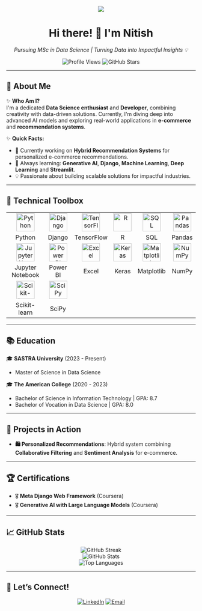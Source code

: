 <p align="center">  
  <img src="https://readme-typing-svg.herokuapp.com?font=Fira+Code&duration=5000&color=00FFFF&center=true&vCenter=true&width=800&lines=Welcome+to+My+GitHub+Profile!;I+am+a+Data+Science+Professional;Passionate+About+AI+and+Machine+Learning;Focusing+on+Innovative+Solutions+to+Real-World+Problems;Let's+Build+Something+Impactful+Together!" />  
</p>

<h1 align="center">Hi there! 👋 I'm Nitish</h1>  
<p align="center">  
  <em>Pursuing MSc in Data Science | Turning Data into Impactful Insights 💡</em>  
</p>  

<p align="center">
  <!-- Profile Views -->
  <img src="https://komarev.com/ghpvc/?username=nitish272003&color=blue&style=flat-square" alt="Profile Views" />

  <!-- Total Stars -->
  <img src="https://img.shields.io/github/stars/nitish272003?style=flat-square&color=yellow" alt="GitHub Stars" />
</p>

---

## 🌟 **About Me**  

✨ **Who Am I?**  
I'm a dedicated **Data Science enthusiast** and **Developer**, combining creativity with data-driven solutions. Currently, I'm diving deep into advanced AI models and exploring real-world applications in **e-commerce** and **recommendation systems**.

✨ **Quick Facts:**  
- 🔭 Currently working on **Hybrid Recommendation Systems** for personalized e-commerce recommendations.  
- 🌱 Always learning: **Generative AI**, **Django**, **Machine Learning**, **Deep Learning** and **Streamlit**.  
- 💡 Passionate about building scalable solutions for impactful industries.  

---

## 🔧 **Technical Toolbox**  

<table align="center"> 
  <tr> 
    <td align="center"><img src="https://cdn.jsdelivr.net/gh/devicons/devicon/icons/python/python-original.svg" width="48px" alt="Python" /></td> 
    <td align="center"><img src="https://upload.wikimedia.org/wikipedia/commons/7/75/Django_logo.svg" width="48px" alt="Django" /></td> 
    <td align="center"><img src="https://cdn.jsdelivr.net/gh/devicons/devicon/icons/tensorflow/tensorflow-original.svg" width="48px" alt="TensorFlow" /></td> 
    <td align="center"><img src="https://cdn.jsdelivr.net/gh/devicons/devicon/icons/rstudio/rstudio-original.svg" width="48px" alt="R" /></td> 
    <td align="center"><img src="https://cdn.jsdelivr.net/gh/devicons/devicon/icons/mysql/mysql-original.svg" width="48px" alt="SQL" /></td> 
    <td align="center"><img src="https://cdn.jsdelivr.net/gh/devicons/devicon/icons/pandas/pandas-original.svg" width="48px" alt="Pandas" /></td> 
  </tr> 
  <tr> 
    <td align="center">Python</td> 
    <td align="center">Django</td> 
    <td align="center">TensorFlow</td> 
    <td align="center">R</td> 
    <td align="center">SQL</td> 
    <td align="center">Pandas</td> 
  </tr> 
  <tr> 
    <td align="center"><img src="https://cdn.jsdelivr.net/gh/devicons/devicon/icons/jupyter/jupyter-original.svg" width="48px" alt="Jupyter Notebook" /></td> 
    <td align="center"><img src="https://upload.wikimedia.org/wikipedia/commons/c/cf/New_Power_BI_Logo.svg" width="48px" alt="Power BI" /></td> 
    <td align="center"><img src="https://upload.wikimedia.org/wikipedia/commons/3/34/Microsoft_Office_Excel_%282019%E2%80%93present%29.svg" width="48px" alt="Excel" /></td> 
    <td align="center"><img src="https://cdn.jsdelivr.net/gh/devicons/devicon/icons/keras/keras-original.svg" width="48px" alt="Keras" /></td> 
    <td align="center"><img src="https://cdn.jsdelivr.net/gh/devicons/devicon/icons/matplotlib/matplotlib-original.svg" width="48px" alt="Matplotlib" /></td> 
    <td align="center"><img src="https://cdn.jsdelivr.net/gh/devicons/devicon/icons/numpy/numpy-original.svg" width="48px" alt="NumPy" /></td> 
  </tr> 
  <tr> 
    <td align="center">Jupyter Notebook</td> 
    <td align="center">Power BI</td> 
    <td align="center">Excel</td> 
    <td align="center">Keras</td> 
    <td align="center">Matplotlib</td> 
    <td align="center">NumPy</td> 
  </tr> 
  <tr> 
    <td align="center"><img src="https://upload.wikimedia.org/wikipedia/commons/0/05/Scikit_learn_logo_small.svg" width="48px" alt="Scikit-learn" /></td> 
    <td align="center"><img src="https://upload.wikimedia.org/wikipedia/commons/b/b2/SCIPY_2.svg" width="48px" alt="SciPy" /></td> 
  </tr> 
  <tr> 
    <td align="center">Scikit-learn</td> 
    <td align="center">SciPy</td> 
  </tr> 
</table>

---

## 📚 **Education**  

🎓 **SASTRA University** (2023 - Present)  
- Master of Science in Data Science  

🎓 **The American College** (2020 - 2023)  
- Bachelor of Science in Information Technology | GPA: 8.7  
- Bachelor of Vocation in Data Science | GPA: 8.0  

---

## 🚀 **Projects in Action**  

- **🛍️ Personalized Recommendations**: Hybrid system combining **Collaborative Filtering** and **Sentiment Analysis** for e-commerce.  

---

## 🏆 **Certifications**  

- 🎖️ **Meta Django Web Framework** (Coursera)  
- 🎖️ **Generative AI with Large Language Models** (Coursera)  

---


## 📈 GitHub Stats
<p align="center"> 
  <img src="https://github-readme-streak-stats.herokuapp.com/?user=nitish272003&theme=radical&hide_border=true" alt="GitHub Streak" /> 
  <br /> 
  <img src="https://github-readme-stats.vercel.app/api?username=nitish272003&show_icons=true&theme=radical&hide_border=true" alt="GitHub Stats" /> 
  <br /> 
  <img src="https://github-readme-stats.vercel.app/api/top-langs/?username=nitish272003&layout=compact&theme=radical&hide_border=true" alt="Top Languages" /> 
</p>

---

## 💬 **Let’s Connect!**  

<p align="center">  
  <a href="https://www.linkedin.com/in/nitish-k-s"><img src="https://img.shields.io/badge/LinkedIn-blue?style=for-the-badge&logo=linkedin" alt="LinkedIn"></a>  
  <a href="mailto:nitish.kssaravanan@gmail.com"><img src="https://img.shields.io/badge/Email-red?style=for-the-badge&logo=gmail&logoColor=white" alt="Email"></a>  
</p>  
